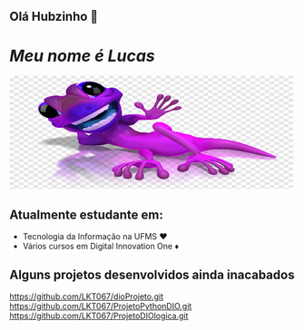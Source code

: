 ## Olá Hubzinho 👋
# ___Meu nome é Lucas___ 
<img src="image.png" width="500" height="200">

## Atualmente estudante em:
- Tecnologia da Informação na UFMS ♥️ 
- Vários cursos em Digital Innovation One ♦️

## Alguns projetos desenvolvidos ainda inacabados
https://github.com/LKT067/dioProjeto.git <br>
https://github.com/LKT067/ProjetoPythonDIO.git <br>
https://github.com/LKT067/ProjetoDIOlogica.git


